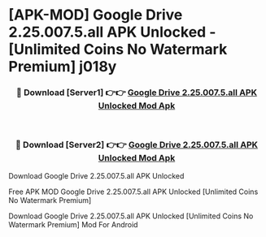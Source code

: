 # [APK-MOD] Google Drive 2.25.007.5.all APK Unlocked - [Unlimited Coins No Watermark Premium] j018y



<div align="center">
<h3>🔴 Download [Server1] 👉👉 <a href="https://momento.my/?title=Google_Drive_2.25.007.5.all_APK_Unlocked">Google Drive 2.25.007.5.all APK Unlocked Mod Apk</a></h3><br>

<h3>🔴 Download [Server2] 👉👉 <a href="https://momento.my/?title=Google_Drive_2.25.007.5.all_APK_Unlocked">Google Drive 2.25.007.5.all APK Unlocked Mod Apk</a></h3>
</div>



Download Google Drive 2.25.007.5.all APK Unlocked 

Free APK MOD Google Drive 2.25.007.5.all APK Unlocked [Unlimited Coins No Watermark Premium]

Download Google Drive 2.25.007.5.all APK Unlocked [Unlimited Coins No Watermark Premium] Mod For Android
